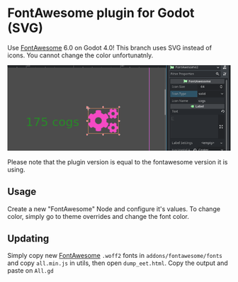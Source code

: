# FontAwesome plugin for Godot (SVG)

Use [FontAwesome](https://fontawesome.com) 6.0 on Godot 4.0! This branch uses SVG instead of icons. You cannot change the color unfortunatnly.

![example](./assets/example-1.png)

Please note that the plugin version is equal to the fontawesome version it is using.

## Usage

Create a new "FontAwesome" Node and configure it's values. To change color, simply go to theme overrides and change the font color.

## Updating

Simply copy new [FontAwesome](https://fontawesome.com) `.woff2` fonts in `addons/fontawesome/fonts` and copy `all.min.js` in utils, then open `dump_eet.html`. Copy the output and paste on `All.gd`
